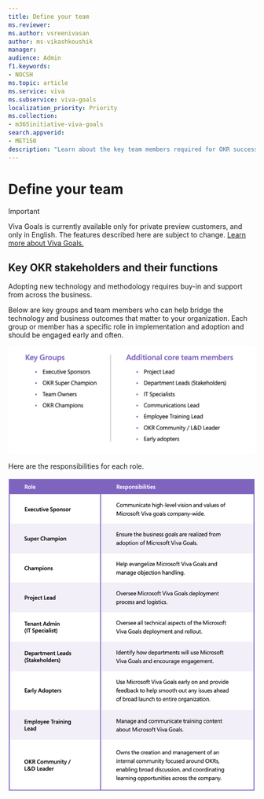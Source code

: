 ```yaml
---
title: Define your team
ms.reviewer: 
ms.author: vsreenivasan
author: ms-vikashkoushik
manager: 
audience: Admin
f1.keywords:
- NOCSH
ms.topic: article
ms.service: viva
ms.subservice: viva-goals
localization_priority: Priority
ms.collection:  
- m365initiative-viva-goals  
search.appverid:
- MET150
description: "Learn about the key team members required for OKR success"
---
```


# Define your team

> [!IMPORTANT]
> Viva Goals is currently available only for private preview customers, and only in English. The features described here are subject to change. [Learn more about Viva Goals.](https://go.microsoft.com/fwlink/?linkid=2189933)

## Key OKR stakeholders and their functions

Adopting new technology and methodology requires buy-in and support from across the business. 

Below are key groups and team members who can help bridge the technology and business outcomes that matter to your organization. Each group or member has a specific role in implementation and adoption and should be engaged early and often. 

![okr key stakeholder visualization](../media/goals/1/12/a.png)

Here are the responsibilities for each role. 

![okr key stakeholder role responsibilities](../media/goals/1/12/b.png)
